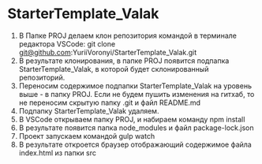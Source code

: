 # StarterTemplate_Valak
1. В Папке PROJ делаем клон репозитория командой в терминале редактора VSCode: git clone git@github.com:YuriiVoronyi/StarterTemplate_Valak.git 
2. В результате клонирования, в папке PROJ появится подпапка StarterTemplate_Valak, в которой будет склонированный репозиторий.
3. Переносим содержимое подпапки StarterTemplate_Valak на уровень выше - в папку PROJ. Если не будем пушить изменения на гитхаб, то не переносим
скрытую папку .git и файл README.md
4. Подпапку StarterTemplate_Valak удаляем.
5. В VSCode открываем папку PROJ, и набираем команду npm install
6. В результате появится папка node_modules и файл package-lock.json
7. Проект запускаем командой gulp watch
8. В результате откроется браузер отображающий содержимое файла index.html из папки src